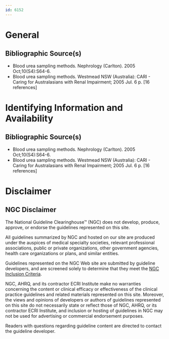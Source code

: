 ```yaml
---
id: 6152
---
```


# General

## Bibliographic Source(s)

- Blood urea sampling methods. Nephrology (Carlton). 2005 Oct;10(S4):S64-6.
- Blood urea sampling methods. Westmead NSW (Australia): CARI - Caring for Australasians with Renal Impairment; 2005 Jul. 6 p. [16 references]

# Identifying Information and Availability

## Bibliographic Source(s)

- Blood urea sampling methods. Nephrology (Carlton). 2005 Oct;10(S4):S64-6.
- Blood urea sampling methods. Westmead NSW (Australia): CARI - Caring for Australasians with Renal Impairment; 2005 Jul. 6 p. [16 references]

# Disclaimer

## NGC Disclaimer

The National Guideline Clearinghouse™ (NGC) does not develop, produce, approve, or endorse the guidelines represented on this site.

All guidelines summarized by NGC and hosted on our site are produced under the auspices of medical specialty societies, relevant professional associations, public or private organizations, other government agencies, health care organizations or plans, and similar entities.

Guidelines represented on the NGC Web site are submitted by guideline developers, and are screened solely to determine that they meet the [NGC Inclusion Criteria](/help-and-about/summaries/inclusion-criteria).

NGC, AHRQ, and its contractor ECRI Institute make no warranties concerning the content or clinical efficacy or effectiveness of the clinical practice guidelines and related materials represented on this site. Moreover, the views and opinions of developers or authors of guidelines represented on this site do not necessarily state or reflect those of NGC, AHRQ, or its contractor ECRI Institute, and inclusion or hosting of guidelines in NGC may not be used for advertising or commercial endorsement purposes.

Readers with questions regarding guideline content are directed to contact the guideline developer.

